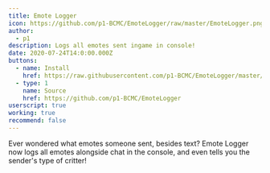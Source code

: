 ```yaml
---
title: Emote Logger
icon: https://github.com/p1-BCMC/EmoteLogger/raw/master/EmoteLogger.png
author:
  - p1
description: Logs all emotes sent ingame in console!
date: 2020-07-24T14:0:00.000Z
buttons:
  - name: Install
    href: https://raw.githubusercontent.com/p1-BCMC/EmoteLogger/master/EmoteLogger.user.js
  - type: 1
    name: Source
    href: https://github.com/p1-BCMC/EmoteLogger
userscript: true
working: true
recommend: false
---
```

Ever wondered what emotes someone sent, besides text?
Emote Logger now logs all emotes alongside chat in the console, and even tells you the sender's type of critter!

